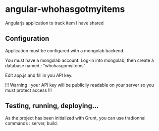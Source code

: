 angular-whohasgotmyitems
========================

Angularjs application to track item I have shared

Configuration
-------------

Application must be configured with a mongolab backend.

You must have a mongolab account.
Log-in into mongolab, then create a database named : "whohasgomyitems".


Edit app.js and fill in you API key.

!!! Warning : your API key will be publicily readable on your server so you must protect access !!!

Testing, running, deploying...
------------------------------

As the project has been initialized with Grunt, you can use tradionnal commands : server, build.
